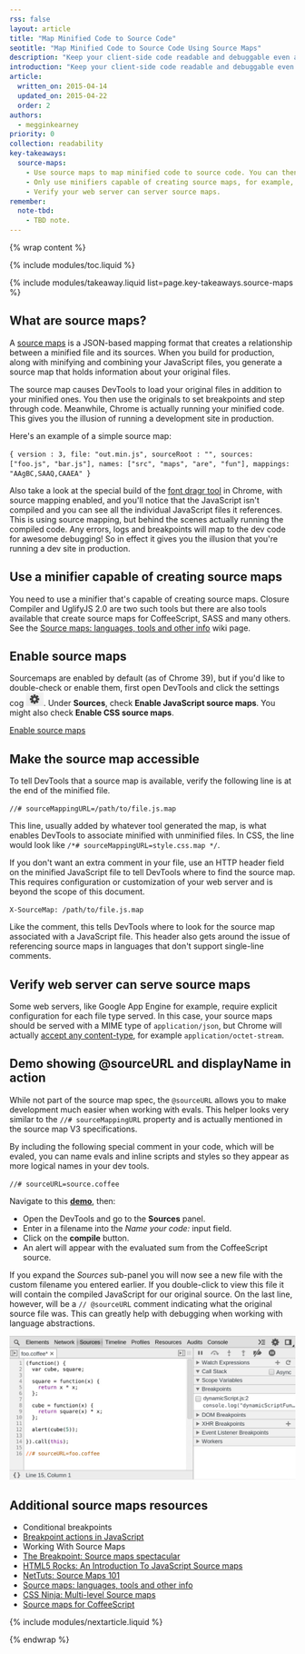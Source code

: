 ```yaml
---
rss: false
layout: article
title: "Map Minified Code to Source Code"
seotitle: "Map Minified Code to Source Code Using Source Maps"
description: "Keep your client-side code readable and debuggable even after you've combined and minified it."
introduction: "Keep your client-side code readable and debuggable even after you've combined and minified it. Use source maps to map your source code to your minified code."
article:
  written_on: 2015-04-14
  updated_on: 2015-04-22
  order: 2
authors:
  - megginkearney
priority: 0
collection: readability
key-takeaways:
  source-maps:
    - Use source maps to map minified code to source code. You can then read and debug compiled code in it's original source.
    - Only use minifiers capable of creating source maps, for example, ClosureCompiler, SASS.
    - Verify your web server can server source maps.
remember:
  note-tbd:
    - TBD note.
---
```

{% wrap content %}

{% include modules/toc.liquid %}

{% include modules/takeaway.liquid list=page.key-takeaways.source-maps %}

## What are source maps?

A [source maps](https://docs.google.com/document/d/1U1RGAehQwRypUTovF1KRlpiOFze0b-_2gc6fAH0KY0k/edit?hl=en_US&pli=1&pli=1) is a JSON-based mapping format that creates a relationship between a minified file and its sources. When you build for production, along with minifying and combining your JavaScript files, you generate a source map that holds information about your original files. 

The source map causes DevTools to load your original files in addition to your minified ones. You then use the originals to set breakpoints and step through code. Meanwhile, Chrome is actually running your minified code. This gives you the illusion of running a development site in production.

Here's an example of a simple source map:

`{
    version : 3,
    file: "out.min.js",
    sourceRoot : "",
    sources: ["foo.js", "bar.js"],
    names: ["src", "maps", "are", "fun"],
    mappings: "AAgBC,SAAQ,CAAEA"
}`

Also take a look at the special build of the [font dragr tool](http://dev.fontdragr.com) in Chrome, with source mapping enabled, and you'll notice that the JavaScript isn't compiled and you can see all the individual JavaScript files it references. This is using source mapping, but behind the scenes actually running the compiled code. Any errors, logs and breakpoints will map to the dev code for awesome debugging! So in effect it gives you the illusion that you're running a dev site in production.

## Use a minifier capable of creating source maps

You need to use a minifier that's capable of creating source maps. Closure Compiler and UglifyJS 2.0 are two such tools but there are also tools available that create source maps for CoffeeScript, SASS and many others. See the [Source maps: languages, tools and other info](https://github.com/ryanseddon/source-map/wiki/Source-maps:-languages,-tools-and-other-info) wiki page.

## Enable source maps

Sourcemaps are enabled by default (as of Chrome 39), but if you'd like to double-check or enable them, first open DevTools and click the settings cog ![gear](imgs/gear.png). Under **Sources**, check **Enable JavaScript source maps**. You might also check **Enable CSS source maps**.

[Enable source maps](imgs/source-maps.png)

## Make the source map accessible

To tell DevTools that a source map is available, verify the following line is at the end of the minified file.

`//# sourceMappingURL=/path/to/file.js.map`

This line, usually added by whatever tool generated the map, is what enables DevTools to associate minified with unminified files. In CSS, the line would look like `/*# sourceMappingURL=style.css.map */`.

If you don't want an extra comment in your file, use an HTTP header field on the minified JavaScript file to tell DevTools where to find the source map. This requires configuration or customization of your web server and is beyond the scope of this document.

`X-SourceMap: /path/to/file.js.map`

Like the comment, this tells DevTools where to look for the source map associated with a JavaScript file. This header also gets around the issue of referencing source maps in languages that don't support single-line comments.

## Verify web server can serve source maps

Some web servers, like Google App Engine for example, require explicit configuration for each file type served. In this case, your source maps should be served with a MIME type of `application/json`, but Chrome will actually [accept any content-type](http://stackoverflow.com/questions/19911929/what-mime-type-should-i-use-for-source-map-files), for example `application/octet-stream`.


## Demo showing @sourceURL and displayName in action

While not part of the source map spec, the `@sourceURL` allows you to make development much easier when working with evals. This helper looks very similar to the `//# sourceMappingURL` property and is actually mentioned in the source map V3 specifications.

By including the following special comment in your code, which will be evaled, you can name evals and inline scripts and styles so they appear as more logical names in your dev tools.

`//# sourceURL=source.coffee`

Navigate to this
**[demo](http://www.thecssninja.com/demo/source_mapping/compile.html)**, then:

* Open the DevTools and go to the **Sources** panel.
* Enter in a filename into the _Name your code:_ input field.
* Click on the **compile** button.
* An alert will appear with the evaluated sum from the CoffeeScript source.

If you expand the _Sources_ sub-panel you will now see a new file with the custom filename you entered earlier. If you double-click to view this file it will contain the compiled JavaScript for our original source. On the last line, however, will be a `// @sourceURL` comment indicating what the original source file was. This can greatly help with debugging when working with language abstractions.

![Working with sourceURL](imgs/coffeescript.jpg)

## Additional source maps resources

* Conditional breakpoints
* [Breakpoint actions in JavaScript](http://www.randomthink.net/blog/2012/11/breakpoint-actions-in-javascript/)
* Working With Source Maps
* [The Breakpoint: Source maps spectacular](https://www.youtube.com/watch?feature=player_embedded&v=HijZNR6kc9A)
* [HTML5 Rocks: An Introduction To JavaScript Source maps](http://www.html5rocks.com/en/tutorials/developertools/sourcemaps/)
* [NetTuts: Source Maps 101](http://net.tutsplus.com/tutorials/tools-and-tips/source-maps-101/)
* [Source maps: languages, tools and other info](https://github.com/ryanseddon/source-map/wiki/Source-maps%3A-languages%2C-tools-and-other-info)
* [CSS Ninja: Multi-level Source maps](http://www.thecssninja.com/javascript/multi-level-sourcemaps)
* [Source maps for CoffeeScript](http://www.coffeescriptlove.com/2012/04/source-maps-for-coffeescript.html)

{% include modules/nextarticle.liquid %}

{% endwrap %}